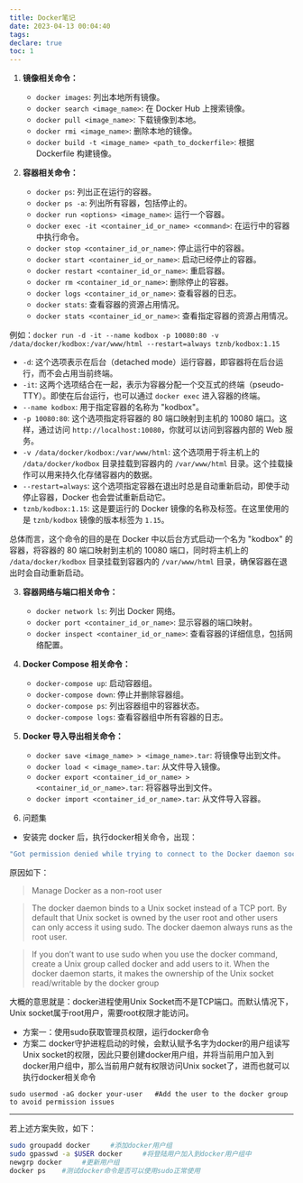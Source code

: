 ```yaml
---
title: Docker笔记
date: 2023-04-13 00:04:40
tags:
declare: true
toc: 1
---
```

1. **镜像相关命令：**
   - `docker images`: 列出本地所有镜像。
   - `docker search <image_name>`: 在 Docker Hub 上搜索镜像。
   - `docker pull <image_name>`: 下载镜像到本地。
   - `docker rmi <image_name>`: 删除本地的镜像。
   - `docker build -t <image_name> <path_to_dockerfile>`: 根据 Dockerfile 构建镜像。

2. **容器相关命令：**
   - `docker ps`: 列出正在运行的容器。
   - `docker ps -a`: 列出所有容器，包括停止的。
   - `docker run <options> <image_name>`: 运行一个容器。
   - `docker exec -it <container_id_or_name> <command>`: 在运行中的容器中执行命令。
   - `docker stop <container_id_or_name>`: 停止运行中的容器。
   - `docker start <container_id_or_name>`: 启动已经停止的容器。
   - `docker restart <container_id_or_name>`: 重启容器。
   - `docker rm <container_id_or_name>`: 删除停止的容器。
   - `docker logs <container_id_or_name>`: 查看容器的日志。
   - `docker stats`: 查看容器的资源占用情况。
   - `docker stats <container_id_or_name>`: 查看指定容器的资源占用情况。

例如：`docker run -d -it --name kodbox -p 10080:80 -v /data/docker/kodbox:/var/www/html --restart=always tznb/kodbox:1.15`
   - `-d`: 这个选项表示在后台（detached mode）运行容器，即容器将在后台运行，而不会占用当前终端。
   - `-it`: 这两个选项结合在一起，表示为容器分配一个交互式的终端（pseudo-TTY）。即使在后台运行，也可以通过 `docker exec` 进入容器的终端。
   - `--name kodbox`: 用于指定容器的名称为 "kodbox"。
   - `-p 10080:80`: 这个选项指定将容器的 80 端口映射到主机的 10080 端口。这样，通过访问 `http://localhost:10080`，你就可以访问到容器内部的 Web 服务。
   - `-v /data/docker/kodbox:/var/www/html`: 这个选项用于将主机上的 `/data/docker/kodbox` 目录挂载到容器内的 `/var/www/html` 目录。这个挂载操作可以用来持久化存储容器内的数据。
   - `--restart=always`: 这个选项指定容器在退出时总是自动重新启动，即使手动停止容器，Docker 也会尝试重新启动它。
   - `tznb/kodbox:1.15`: 这是要运行的 Docker 镜像的名称及标签。在这里使用的是 `tznb/kodbox` 镜像的版本标签为 `1.15`。

总体而言，这个命令的目的是在 Docker 中以后台方式启动一个名为 "kodbox" 的容器，将容器的 80 端口映射到主机的 10080 端口，同时将主机上的 `/data/docker/kodbox` 目录挂载到容器内的 `/var/www/html` 目录，确保容器在退出时会自动重新启动。


3. **容器网络与端口相关命令：**
   - `docker network ls`: 列出 Docker 网络。
   - `docker port <container_id_or_name>`: 显示容器的端口映射。
   - `docker inspect <container_id_or_name>`: 查看容器的详细信息，包括网络配置。

4. **Docker Compose 相关命令：**
   - `docker-compose up`: 启动容器组。
   - `docker-compose down`: 停止并删除容器组。
   - `docker-compose ps`: 列出容器组中的容器状态。
   - `docker-compose logs`: 查看容器组中所有容器的日志。

5. **Docker 导入导出相关命令：**
   - `docker save <image_name> > <image_name>.tar`: 将镜像导出到文件。
   - `docker load < <image_name>.tar`: 从文件导入镜像。
   - `docker export <container_id_or_name> > <container_id_or_name>.tar`: 将容器导出到文件。
   - `docker import <container_id_or_name>.tar`: 从文件导入容器。

6. 问题集
- 安装完 docker 后，执行docker相关命令，出现：

```bash
"Got permission denied while trying to connect to the Docker daemon socket at unix:///var/run/docker.sock: Get http://%2Fvar%2Frun%2Fdocker.sock/v1.26/images/json: dial unix /var/run/docker.sock: connect: permission denied"
```

原因如下：

> Manage Docker as a non-root user

> The docker daemon binds to a Unix socket instead of a TCP port. By default that Unix socket is owned by the user root and other users can only access it using sudo. The docker daemon always runs as the root user.

> If you don’t want to use sudo when you use the docker command, create a Unix group called docker and add users to it. When the docker daemon starts, it makes the ownership of the Unix socket read/writable by the docker group

大概的意思就是：docker进程使用Unix Socket而不是TCP端口。而默认情况下，Unix socket属于root用户，需要root权限才能访问。
  - 方案一：使用sudo获取管理员权限，运行docker命令
  - 方案二
  docker守护进程启动的时候，会默认赋予名字为docker的用户组读写Unix socket的权限，因此只要创建docker用户组，并将当前用户加入到docker用户组中，那么当前用户就有权限访问Unix socket了，进而也就可以执行docker相关命令

`sudo usermod -aG docker your-user   #Add the user to the docker group to avoid permission issues`

---------------------
若上述方案失败，如下：

```bash
sudo groupadd docker     #添加docker用户组
sudo gpasswd -a $USER docker     #将登陆用户加入到docker用户组中
newgrp docker     #更新用户组
docker ps    #测试docker命令是否可以使用sudo正常使用
```